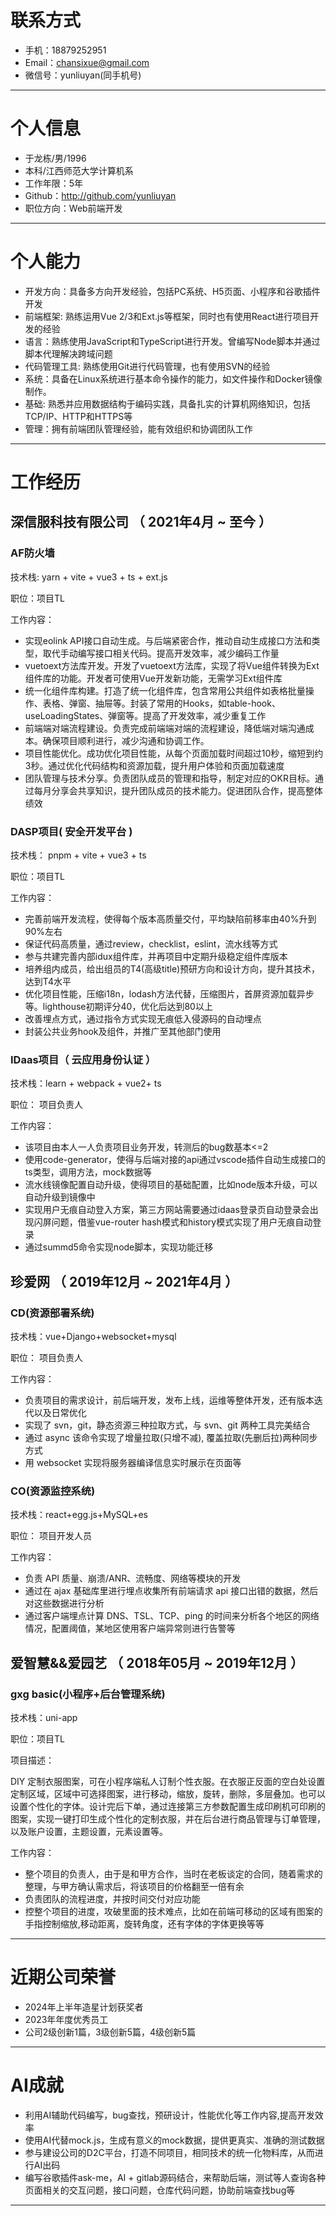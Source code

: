 # 联系方式
- 手机：18879252951
- Email：chansixue@gmail.com
- 微信号：yunliuyan(同手机号)
---

# 个人信息

 - 于龙栋/男/1996 
 - 本科/江西师范大学计算机系
 - 工作年限：5年
 - Github：http://github.com/yunliuyan 
 - 职位方向：Web前端开发

---

# 个人能力
 - 开发方向：具备多方向开发经验，包括PC系统、H5页面、小程序和谷歌插件开发
 - 前端框架: 熟练运用Vue 2/3和Ext.js等框架，同时也有使用React进行项目开发的经验
 - 语言：熟练使用JavaScript和TypeScript进行开发。曾编写Node脚本并通过脚本代理解决跨域问题
 - 代码管理工具: 熟练使用Git进行代码管理，也有使用SVN的经验
 - 系统：具备在Linux系统进行基本命令操作的能力，如文件操作和Docker镜像制作。
 - 基础: 熟悉并应用数据结构于编码实践，具备扎实的计算机网络知识，包括TCP/IP、HTTP和HTTPS等
 - 管理：拥有前端团队管理经验，能有效组织和协调团队工作
---

# 工作经历

## 深信服科技有限公司 （ 2021年4月 ~ 至今 ）

### AF防火墙
技术栈: yarn + vite + vue3 + ts + ext.js

职位：项目TL

工作内容：
  - 实现eolink API接口自动生成。与后端紧密合作，推动自动生成接口方法和类型，取代手动编写接口相关代码。提高开发效率，减少编码工作量
  - vuetoext方法库开发。开发了vuetoext方法库，实现了将Vue组件转换为Ext组件库的功能。开发者可使用Vue开发新功能，无需学习Ext组件库
  - 统一化组件库构建。打造了统一化组件库，包含常用公共组件如表格批量操作、表格、弹窗、抽屉等。封装了常用的Hooks，如table-hook、useLoadingStates、弹窗等。提高了开发效率，减少重复工作
  - 前端端对端流程建设。负责完成前端端对端的流程建设，降低端对端沟通成本。确保项目顺利进行，减少沟通和协调工作。
  - 项目性能优化。成功优化项目性能，从每个页面加载时间超过10秒，缩短到约3秒。通过优化代码结构和资源加载，提升用户体验和页面加载速度
  - 团队管理与技术分享。负责团队成员的管理和指导，制定对应的OKR目标。通过每月分享会共享知识，提升团队成员的技术能力。促进团队合作，提高整体绩效

### DASP项目( 安全开发平台 ) 
技术栈： pnpm + vite + vue3 + ts

职位：项目TL

工作内容：

 - 完善前端开发流程，使得每个版本高质量交付，平均缺陷前移率由40%升到90%左右
 - 保证代码高质量，通过review，checklist，eslint，流水线等方式
 - 参与共建完善内部idux组件库，并再项目中定期升级稳定组件库版本
 - 培养组内成员，给出组员的T4(高级title)预研方向和设计方向，提升其技术，达到T4水平
 - 优化项目性能，压缩i18n，lodash方法代替，压缩图片，首屏资源加载异步等。lighthouse初期评分40，优化后达到80以上
 - 改善埋点方式，通过指令方式实现无痕低入侵源码的自动埋点
 - 封装公共业务hook及组件，并推广至其他部门使用

### IDaas项目（ 云应用身份认证 ）
 技术栈：learn + webpack + vue2+ ts

 职位： 项目负责人

 工作内容：

 - 该项目由本人一人负责项目业务开发，转测后的bug数基本<=2
 - 使用code-generator，使得与后端对接的api通过vscode插件自动生成接口的ts类型，调用方法，mock数据等
 - 流水线镜像配置自动升级，使得项目的基础配置，比如node版本升级，可以自动升级到镜像中
 - 实现用户无痕自动登入方案，第三方网站需要通过idaas登录页自动登录会出现闪屏问题，借鉴vue-router hash模式和history模式实现了用户无痕自动登录
 - 通过summd5命令实现node脚本，实现功能迁移
 
## 珍爱网 （ 2019年12月 ~ 2021年4月 ）


### CD(资源部署系统)
 技术栈：vue+Django+websocket+mysql

 职位： 项目负责人

 工作内容：

 - 负责项目的需求设计，前后端开发，发布上线，运维等整体开发，还有版本迭代以及日常优化
 - 实现了 svn，git，静态资源三种拉取方式，与 svn、git 两种工具完美结合
 - 通过 async 该命令实现了增量拉取(只增不减), 覆盖拉取(先删后拉)两种同步方式
 - 用 websocket 实现将服务器编译信息实时展示在页面等


### CO(资源监控系统)
 技术栈：react+egg.js+MySQL+es

 职位： 项目开发人员

 工作内容：

 - 负责 API 质量、崩溃/ANR、流畅度、网络等模块的开发
 - 通过在 ajax 基础库里进行埋点收集所有前端请求 api 接口出错的数据，然后对这些数据进行分析
 - 通过客户端埋点计算 DNS、TSL、TCP、ping 的时间来分析各个地区的网络情况，配置阈值，某地区使用客户端异常则进行告警等

## 爱智慧&&爱园艺 （ 2018年05月 ~ 2019年12月 ）

### gxg basic(小程序+后台管理系统)
 技术栈：uni-app

 职位：项目TL

 项目描述：

 DIY 定制衣服图案，可在小程序端私人订制个性衣服。在衣服正反面的空白处设置定制区域，区域中可选择图案，进行移动，缩放，旋转，删除，多层叠加。也可以设置个性化的字体。设计完后下单，通过连接第三方参数配置生成印刷机可印刷的图案，实现一键打印生成个性化的定制衣服，并在后台进行商品管理与订单管理，以及账户设置，主题设置，元素设置等。

 工作内容：
 - 整个项目的负责人，由于是和甲方合作，当时在老板谈定的合同，随着需求的整理，与甲方确认需求后，将该项目的价格翻至一倍有余
 - 负责团队的流程进度，并按时间交付对应功能
 - 控整个项目的进度，攻破里面的技术难点，比如在前端可移动的区域有图案的手指控制缩放,移动距离，旋转角度，还有字体的字体更换等等
---

# 近期公司荣誉
 - 2024年上半年造星计划获奖者
 - 2023年年度优秀员工
 - 公司2级创新1篇，3级创新5篇，4级创新5篇
---  
# AI成就
 - 利用AI辅助代码编写，bug查找，预研设计，性能优化等工作内容,提高开发效率
 - 使用AI代替mock.js，生成有意义的mock数据，提供更真实、准确的测试数据
 - 参与建设公司的D2C平台，打造不同项目，相同技术的统一化物料库，从而进行AI出码
 - 编写谷歌插件ask-me，AI + gitlab源码结合，来帮助后端，测试等人查询各种页面相关的交互问题，接口问题，仓库代码问题，协助前端查找bug等
---

